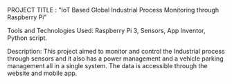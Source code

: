 PROJECT TITLE : "IoT Based Global Industrial Process Monitoring through Raspberry Pi"

Tools and Technologies Used: Raspberry Pi 3, Sensors, App Inventor, Python script.

Description: This project aimed to monitor and control the Industrial process through sensors and it
also has a power management and a vehicle parking management all in a single system. The data is
accessible through the website and mobile app.
